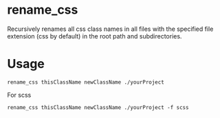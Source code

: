 # rename_css

Recursively renames all css class names in all files with the specified file extension (css by default) in the root path and subdirectories.

# Usage

```
rename_css thisClassName newClassName ./yourProject
```

For scss

```
rename_css thisClassName newClassName ./yourProject -f scss
```
